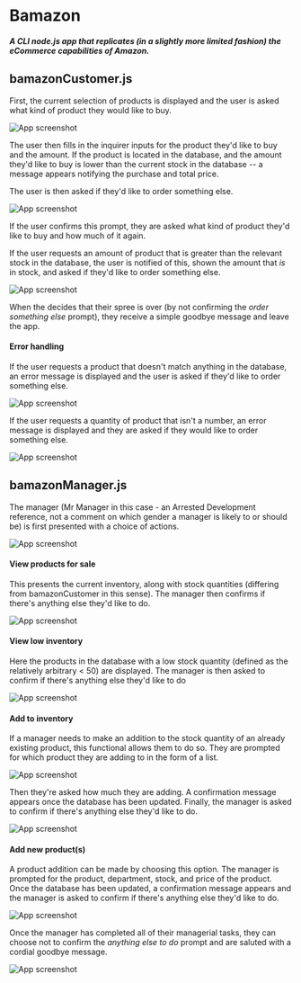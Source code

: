 # Bamazon

##### A CLI node.js app that replicates (in a slightly more limited fashion) the eCommerce capabilities of Amazon.


## bamazonCustomer.js

First, the current selection of products is displayed and the user is asked what kind of product they would like to buy.

![App screenshot](/images/bamazonCustomer1.png)

The user then fills in the inquirer inputs for the product they'd like to buy and the amount. If the product is located in the database, and the amount they'd like to buy is lower than the current stock in the database -- a message appears notifying the purchase and total price.

The user is then asked if they'd like to order something else.

![App screenshot](/images/bamazonCustomer2.png)


If the user confirms this prompt, they are asked what kind of product they'd like to buy and how much of it again.


If the user requests an amount of product that is greater than the relevant stock in the database, the user is notified of this, shown the amount that *is* in stock, and asked if they'd like to order something else.

![App screenshot](/images/bamazonCustomer5.png)


When the decides that their spree is over (by not confirming the *order something else* prompt), they receive a simple goodbye message and leave the app.


#### Error handling

If the user requests a product that doesn't match anything in the database, an error message is displayed and the user is asked if they'd like to order something else.

![App screenshot](/images/bamazonCustomer3.png)


If the user requests a quantity of product that isn't a number, an error message is displayed and they are asked if they would like to order something else.

![App screenshot](/images/bamazonCustomer4.png)



## bamazonManager.js

The manager (Mr Manager in this case - an Arrested Development reference, not a comment on which gender a manager is likely to or should be) is first presented with a choice of actions.

![App screenshot](/images/bamazonManager1.png)


#### View products for sale

This presents the current inventory, along with stock quantities (differing from bamazonCustomer in this sense). The manager then confirms if there's anything else they'd like to do.

![App screenshot](/images/bamazonManager2.png)


#### View low inventory

Here the products in the database with a low stock quantity (defined as the relatively arbitrary < 50) are displayed. The manager is then asked to confirm if there's anything else they'd like to do

![App screenshot](/images/bamazonManager3.png)


#### Add to inventory

If a manager needs to make an addition to the stock quantity of an already existing product, this functional allows them to do so. They are prompted for which product they are adding to in the form of a list.

![App screenshot](/images/bamazonManager4.png)


Then they're asked how much they are adding. A confirmation message appears once the database has been updated. Finally, the manager is asked to confirm if there's anything else they'd like to do.

![App screenshot](/images/bamazonManager5.png)


#### Add new product(s)

A product addition can be made by choosing this option. The manager is prompted for the product, department, stock, and price of the product. Once the database has been updated, a confirmation message appears and the manager is asked to confirm if there's anything else they'd like to do.

![App screenshot](/images/bamazonManager6.png)


Once the manager has completed all of their managerial tasks, they can choose not to confirm the *anything else to do* prompt and are saluted with a cordial goodbye message.

![App screenshot](/images/bamazonManager7.png)





